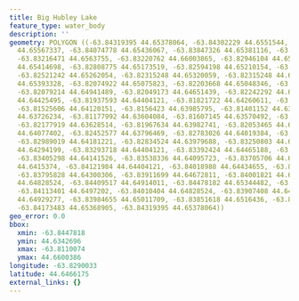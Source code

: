```yaml
---
title: Big Hubley Lake
feature_type: water_body
description: ''
geometry: POLYGON ((-63.84319395 44.65378064, -63.84302229 44.6551544, -63.84126276
  44.65567337, -63.84074778 44.65436067, -63.83847326 44.65381116, -63.83319467 44.65463543,
  -63.83216471 44.6563755, -63.83220762 44.66003865, -63.82946104 44.65463543, -63.82744402
  44.65414698, -63.82808775 44.65173519, -63.82594198 44.65210154, -63.82383913 44.65066664,
  -63.82521242 44.65262054, -63.82315248 44.65320059, -63.82315248 44.65402486, -63.82199377
  44.65393328, -63.82074922 44.65075823, -63.82203668 44.65048346, -63.82195085 44.64941489,
  -63.82079214 44.64941489, -63.82049173 44.64651439, -63.82242292 44.64630066, -63.82143587
  44.64425495, -63.81937593 44.64404121, -63.81821722 44.64260611, -63.81615728 44.64254504,
  -63.81525606 44.64120151, -63.8156423 44.63985795, -63.81401152 44.63802577, -63.81100744
  44.63726234, -63.81177992 44.63604084, -63.81607145 44.63570492, -63.8178739 44.63426961,
  -63.82177919 44.63628514, -63.81967634 44.63982741, -63.82053465 44.64278932, -63.82469744
  44.64077402, -63.82452577 44.63796469, -63.82783026 44.64019384, -63.82894606 44.64297252,
  -63.82989019 44.64181221, -63.82834524 44.63979688, -63.83250803 44.64159847, -63.83044809
  44.64294199, -63.83293718 44.64404121, -63.83392424 44.64465188, -63.83525461 44.64370534,
  -63.83405298 44.64141526, -63.83538336 44.64095723, -63.83705706 44.64236184, -63.83958906
  44.6415374, -63.84121984 44.64404121, -63.84018988 44.64434655, -63.83937448 44.64294199,
  -63.83795828 44.64300306, -63.83911699 44.64672811, -63.84001821 44.64581214, -63.84096235
  44.64828524, -63.84409517 44.64914011, -63.84478182 44.65344482, -63.84315103 44.65335323,
  -63.84113401 44.6497202, -63.84010404 44.64828524, -63.83907408 44.64791886, -63.83843035
  44.64929277, -63.83984655 44.65011709, -63.83851618 44.6516436, -63.8399753 44.65088035,
  -63.84173483 44.65368905, -63.84319395 44.65378064))
geo_error: 0.0
bbox:
  xmin: -63.8447818
  ymin: 44.6342696
  xmax: -63.8110074
  ymax: 44.6600386
longitude: -63.8290033
latitude: 44.6466175
external_links: {}
---
```

